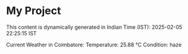 # My Project

This content is dynamically generated in Indian Time (IST): 2025-02-05 22:25:15 IST


Current Weather in Coimbatore:
Temperature: 25.88 °C
Condition: haze
